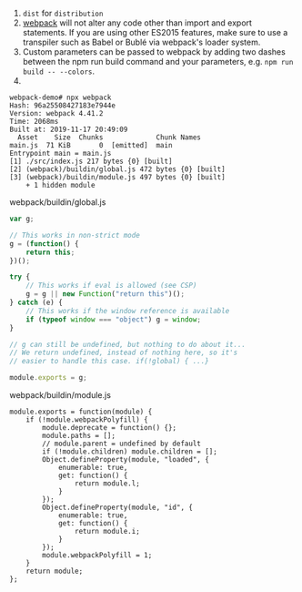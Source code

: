 1. `dist` for `distribution`
2.  [webpack](https://webpack.js.org/guides/getting-started/) will not alter any code other than import and export statements. If you are using other ES2015 features, make sure to use a transpiler such as Babel or Bublé via webpack's loader system.
3. Custom parameters can be passed to webpack by adding two dashes between the npm run build command and your parameters, e.g. `npm run build -- --colors`.
4. 
```shell
webpack-demo# npx webpack
Hash: 96a25508427183e7944e
Version: webpack 4.41.2
Time: 2068ms
Built at: 2019-11-17 20:49:09
  Asset    Size  Chunks             Chunk Names
main.js  71 KiB       0  [emitted]  main
Entrypoint main = main.js
[1] ./src/index.js 217 bytes {0} [built]
[2] (webpack)/buildin/global.js 472 bytes {0} [built]
[3] (webpack)/buildin/module.js 497 bytes {0} [built]
    + 1 hidden module
```


webpack/buildin/global.js
```js
var g;

// This works in non-strict mode
g = (function() {
	return this;
})();

try {
	// This works if eval is allowed (see CSP)
	g = g || new Function("return this")();
} catch (e) {
	// This works if the window reference is available
	if (typeof window === "object") g = window;
}

// g can still be undefined, but nothing to do about it...
// We return undefined, instead of nothing here, so it's
// easier to handle this case. if(!global) { ...}

module.exports = g;
```
webpack/buildin/module.js
```
module.exports = function(module) {
	if (!module.webpackPolyfill) {
		module.deprecate = function() {};
		module.paths = [];
		// module.parent = undefined by default
		if (!module.children) module.children = [];
		Object.defineProperty(module, "loaded", {
			enumerable: true,
			get: function() {
				return module.l;
			}
		});
		Object.defineProperty(module, "id", {
			enumerable: true,
			get: function() {
				return module.i;
			}
		});
		module.webpackPolyfill = 1;
	}
	return module;
};

```
